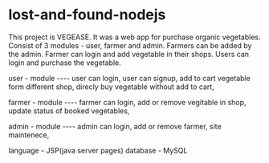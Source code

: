 # lost-and-found-nodejs

This project is VEGEASE.
It was a web app for purchase organic vegetables.
Consist of 3 modules - user, farmer and admin.
Farmers can be added by the admin. 
Farmer can login and add vegetable in their shops. 
Users can login and purchase the vegetable.


user - module ----
user can login, user can signup, add to cart vegetable form different shop, direcly buy vegetable without add to cart,

farmer - module ----
farmer can login, add or remove vegitable in shop, update status of booked vegetables,

admin - module ----
admin can login, add or remove farmer, site maintenece,


language - JSP(java server pages) database - MySQL
